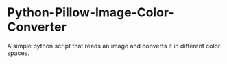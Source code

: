 # Python-Pillow-Image-Color-Converter
A simple python script that reads an image and converts it in different color spaces.
